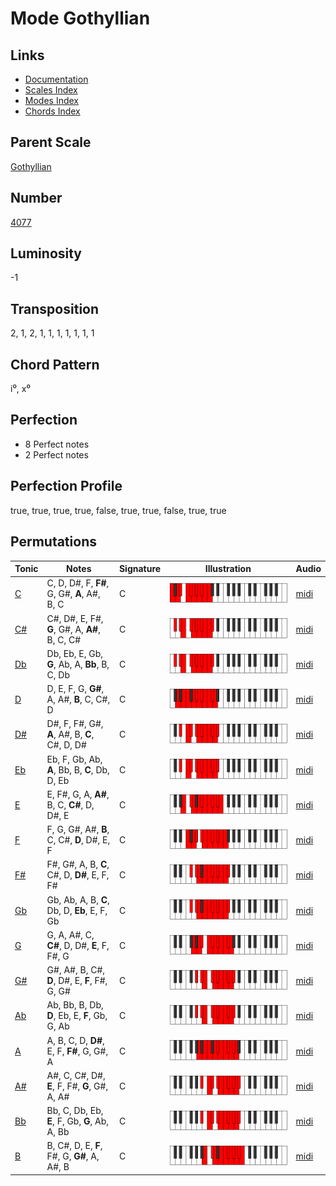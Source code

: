# Mode Gothyllian

## Links

- [Documentation](README.md)
- [Scales Index](Scales.md)
- [Modes Index](Modes.md)
- [Chords Index](Chords.md)

## Parent Scale

[Gothyllian](ScaleGothyllian.md)

## Number

[4077](https://ianring.com/musictheory/scales/4077)

## Luminosity

-1

## Transposition

2, 1, 2, 1, 1, 1, 1, 1, 1, 1

## Chord Pattern

i⁰, x⁰

## Perfection

- 8 Perfect notes
- 2 Perfect notes

## Perfection Profile

true, true, true, true, false, true, true, false, true, true

## Permutations

| Tonic | Notes | Signature | Illustration | Audio |
|-------|-------|-----------|--------------|-------|
| [C](ModeCNaturalGothyllian.md) | C, D, D#, F, **F#**, G, G#, **A**, A#, B, C | C | ![CNaturalGothyllian](ModeCNaturalGothyllian.png) | [midi](https://github.com/edipermadi/music/blob/main/docs/ModeCNaturalGothyllian.mid?raw=true) |
| [C#](ModeCSharpGothyllian.md) | C#, D#, E, F#, **G**, G#, A, **A#**, B, C, C# | C | ![CSharpGothyllian](ModeCSharpGothyllian.png) | [midi](https://github.com/edipermadi/music/blob/main/docs/ModeCSharpGothyllian.mid?raw=true) |
| [Db](ModeDFlatGothyllian.md) | Db, Eb, E, Gb, **G**, Ab, A, **Bb**, B, C, Db | C | ![DFlatGothyllian](ModeDFlatGothyllian.png) | [midi](https://github.com/edipermadi/music/blob/main/docs/ModeDFlatGothyllian.mid?raw=true) |
| [D](ModeDNaturalGothyllian.md) | D, E, F, G, **G#**, A, A#, **B**, C, C#, D | C | ![DNaturalGothyllian](ModeDNaturalGothyllian.png) | [midi](https://github.com/edipermadi/music/blob/main/docs/ModeDNaturalGothyllian.mid?raw=true) |
| [D#](ModeDSharpGothyllian.md) | D#, F, F#, G#, **A**, A#, B, **C**, C#, D, D# | C | ![DSharpGothyllian](ModeDSharpGothyllian.png) | [midi](https://github.com/edipermadi/music/blob/main/docs/ModeDSharpGothyllian.mid?raw=true) |
| [Eb](ModeEFlatGothyllian.md) | Eb, F, Gb, Ab, **A**, Bb, B, **C**, Db, D, Eb | C | ![EFlatGothyllian](ModeEFlatGothyllian.png) | [midi](https://github.com/edipermadi/music/blob/main/docs/ModeEFlatGothyllian.mid?raw=true) |
| [E](ModeENaturalGothyllian.md) | E, F#, G, A, **A#**, B, C, **C#**, D, D#, E | C | ![ENaturalGothyllian](ModeENaturalGothyllian.png) | [midi](https://github.com/edipermadi/music/blob/main/docs/ModeENaturalGothyllian.mid?raw=true) |
| [F](ModeFNaturalGothyllian.md) | F, G, G#, A#, **B**, C, C#, **D**, D#, E, F | C | ![FNaturalGothyllian](ModeFNaturalGothyllian.png) | [midi](https://github.com/edipermadi/music/blob/main/docs/ModeFNaturalGothyllian.mid?raw=true) |
| [F#](ModeFSharpGothyllian.md) | F#, G#, A, B, **C**, C#, D, **D#**, E, F, F# | C | ![FSharpGothyllian](ModeFSharpGothyllian.png) | [midi](https://github.com/edipermadi/music/blob/main/docs/ModeFSharpGothyllian.mid?raw=true) |
| [Gb](ModeGFlatGothyllian.md) | Gb, Ab, A, B, **C**, Db, D, **Eb**, E, F, Gb | C | ![GFlatGothyllian](ModeGFlatGothyllian.png) | [midi](https://github.com/edipermadi/music/blob/main/docs/ModeGFlatGothyllian.mid?raw=true) |
| [G](ModeGNaturalGothyllian.md) | G, A, A#, C, **C#**, D, D#, **E**, F, F#, G | C | ![GNaturalGothyllian](ModeGNaturalGothyllian.png) | [midi](https://github.com/edipermadi/music/blob/main/docs/ModeGNaturalGothyllian.mid?raw=true) |
| [G#](ModeGSharpGothyllian.md) | G#, A#, B, C#, **D**, D#, E, **F**, F#, G, G# | C | ![GSharpGothyllian](ModeGSharpGothyllian.png) | [midi](https://github.com/edipermadi/music/blob/main/docs/ModeGSharpGothyllian.mid?raw=true) |
| [Ab](ModeAFlatGothyllian.md) | Ab, Bb, B, Db, **D**, Eb, E, **F**, Gb, G, Ab | C | ![AFlatGothyllian](ModeAFlatGothyllian.png) | [midi](https://github.com/edipermadi/music/blob/main/docs/ModeAFlatGothyllian.mid?raw=true) |
| [A](ModeANaturalGothyllian.md) | A, B, C, D, **D#**, E, F, **F#**, G, G#, A | C | ![ANaturalGothyllian](ModeANaturalGothyllian.png) | [midi](https://github.com/edipermadi/music/blob/main/docs/ModeANaturalGothyllian.mid?raw=true) |
| [A#](ModeASharpGothyllian.md) | A#, C, C#, D#, **E**, F, F#, **G**, G#, A, A# | C | ![ASharpGothyllian](ModeASharpGothyllian.png) | [midi](https://github.com/edipermadi/music/blob/main/docs/ModeASharpGothyllian.mid?raw=true) |
| [Bb](ModeBFlatGothyllian.md) | Bb, C, Db, Eb, **E**, F, Gb, **G**, Ab, A, Bb | C | ![BFlatGothyllian](ModeBFlatGothyllian.png) | [midi](https://github.com/edipermadi/music/blob/main/docs/ModeBFlatGothyllian.mid?raw=true) |
| [B](ModeBNaturalGothyllian.md) | B, C#, D, E, **F**, F#, G, **G#**, A, A#, B | C | ![BNaturalGothyllian](ModeBNaturalGothyllian.png) | [midi](https://github.com/edipermadi/music/blob/main/docs/ModeBNaturalGothyllian.mid?raw=true) |

